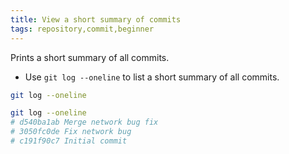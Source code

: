 ```yaml
---
title: View a short summary of commits
tags: repository,commit,beginner
---
```


Prints a short summary of all commits.

- Use `git log --oneline` to list a short summary of all commits.

```sh
git log --oneline
```

```sh
git log --oneline
# d540ba1ab Merge network bug fix
# 3050fc0de Fix network bug
# c191f90c7 Initial commit
```
